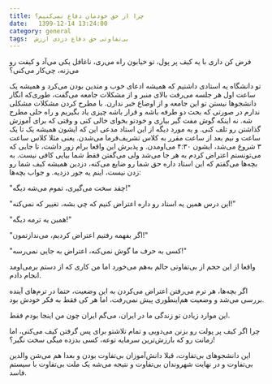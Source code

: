 ```yaml
---
title: چرا از حق خودمان دفاع نمی‌کنیم؟
date:   1399-12-14 13:24:00
category: general
tags:  بی‌تفاوتی حق دفاع دزدی ارزش
---
```


فرض کن داری با یه کیف پر پول، تو خیابون راه می‌ری، ناغافل یکی می‌آد و کیفت رو می‌زنه، چی‌کار می‌کنی؟ 
 
تو دانشگاه یه استادی داشتیم که همیشه ادعای خوب و متدین بودن می‌کرد و همیشه یک ساعت اول هر جلسه می‌رفت بالای منبر و از مشکلات جامعه می‌گفت، طوری‌که انگار دانشجوها نیستن تو این جامعه و از اوضاع خبر ندارن. با مطرح کردن مشکلات مشکلی ندارم در صورتی که بحث دو طرفه باشه و قرار باشه چیزی یاد بگیریم و راه حلی مطرح شه. نه اینکه گوش مفت گیر بیاری و خودتو بخوای خالی کنی و وقتی که برای آموزش گذاشتن رو تلف کنی. و یه مورد دیگه از این استاد مدعی این که ایشون همیشه یک تا یک ساعت و نیم بعد از ساعت مقرر به کلاس تشریف‌فرما می‌شدن.
یعنی مثلا کلاس ساعت ۳ شروع می‌شد، ایشون ۴:۳۰ می‌اومدن. و پذیرش این واقعا برام زور داشت، تا جایی که می‌تونستم اعتراض کردم به هر جا می‌شد ولی می‌گفتن فقط شما بیایی کافی نیست. به بچه‌ها می‌گفتم که این استاد داره حق شما رو ضایع می‌کنه، دزدین همیشه کیف شما رو زدن نیست، اینم یه جور دزدیه. و جواب بچه‌ها: 

"چقد سخت می‌گیری، تموم می‌شه دیگه!"

"این درس همین یه استاد رو داره اعتراض کنیم که چی بشه، تغییر که نمی‌کنه!"

"همین یه ترمه دیگه!"

"اگر بفهمه رفتیم اعتراض کردیم، می‌ندازتمون!"

"کسی به حرف ما گوش نمی‌کنه، اعتراض به جایی نمی‌رسه!"

واقعا از این حجم از بی‌تفاوتی حالم به‌هم می‌خورد اما من کاری که از دستم برمی‌اومد انجام دادم.

اگر بچه‌ها، هر ترم می‌رفتن اعتراض می‌کردن به این وضعیت، حتما در ترم‌های آینده بررسی می‌شد و وضعیت هم‌اینطوری پیش نمی‌رفت، اما هر کی فقط به فکر خودش بود. 

این موارد زیادن تو زندگی ما در ایران، می‌گم ایران چون من اینجا بودم فقط. 

چرا اگر کیف پر پولت رو بزنن می‌دویی و تمام تلاشتو برای پس گرفتن کیف می‌کنی، اما زمانت رو که بارزش‌ترین سرمایه‌ توعه، کسی بدزده میگی سخت نگیر؟!

این دانشجوهای بی‌تفاوت، قبلا دانش‌آموزان بی‌تفاوت بودن و بعدا هم می‌شن والدین بی‌تفاوت و در نهایت شهروندان بی‌تفاوت و نتیجه می‌شه یک ملت بی‌تفاوت با سیستم فاسد.




